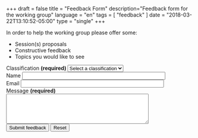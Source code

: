 +++
draft = false
title = "Feedback Form"
description="Feedback form for the working group"
language = "en"
tags = [
    "feedback"
]
date = "2018-03-22T13:10:52-05:00"
type = "single"
+++

<div class="wb-frmvld wb-fdbck nojs-hide mrgn-bttm-lg">
	<p>In order to help the working group please offer some:</p>
	<ul class="mrgn-bttm-lg">
		<li>Session(s) proposals</li>
		<li>Constructive feedback</li>
		<li>Topics you would like to see</li>
	</ul>
	<form action="https://formspree.io/william.hearn@canada.ca" method="post">
		<input type="hidden" name="language" value="en">
		<div id="type">
			<div class="form-group">
				<label for="fbreg" class="required">
					<span class="field-name">Classification</span>
					<strong class="required">(required)</strong>
				</label>
				<select class="form-control" name="fbreg" id="fbreg" required="required">
					<option value="">Select a classification</option>
					<option value="subject1">Governent Employee</option>
					<option value="subject2">Private Sector</option>
					<option value="other">Other</option>
				</select>
			</div>
			<div class="form-group">
				<label for="fbname" class="required">
					<span class="field-name">Name</span>
				</label>
				<input class="form-control" type="text" id="fbname" name="fbname" size="45" maxlength="60">
			</div>
			<div class="form-group">
				<label for="fbemail" class="required">
					<span class="field-name">Email</span>
				</label>
				<input class="form-control" type="email" id="fbemail" name="fbemail" size="45" maxlength="60">
			</div>
			<div class="form-group">
				<label for="fbmsg" class="required">
					<span class="field-name">Message</span>
					<strong class="required">(required)</strong>
				</label>
				<textarea class="form-control" id="fbmsg" name="fbmsg" rows="5" cols="45" required="required"></textarea>
			</div>
		</div>
		<input type="submit" name="fbsbmt" id="fbsbmt" value="Submit feedback" class="btn btn-primary">
		<input type="reset" value="Reset" class="btn btn-default">
	</form>
</div>
